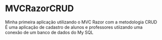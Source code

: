 # MVCRazorCRUD
Minha primeira aplicação utilizando o MVC Razor com a metodologia CRUD
É uma aplicação de cadastro de alunos e professores utiizando uma conexão de um banco de dados do My SQL
